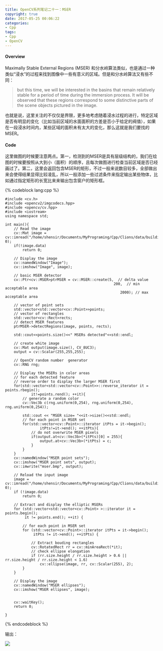 ```yaml
---
title: OpenCV系列笔记二十一：MSER
copyright: true
date: 2017-05-25 00:06:22
categories:
- Cpp
tags:
- Cpp
- OpenCV
---
```



#### Overview

Maximally Stable External Regions (MSER) 和分水岭算法类似，也是通过一种类似“浸水”的过程来找到图像中一些有意义的区域。但是和分水岭算法又有些不同：

>but this time, we will be interested in the basins that remain relatively stable for a period of time during the immersion process. It will be observed that these regions correspond to some distinctive parts of the scene objects pictured in the image.

也就是说，这里关注的不仅仅是界限，更多地考虑随着浸水过程的进行，特定区域是否有明显的变化（比如当前区域的水面面积的方差是否小于给定的阀值），如果在一段浸水时间内，某些区域的面积未有太大的变化，那么这就是我们要找的MSER。


#### Code


这里做图的时候要注意两点。第一，检测到的MSER是具有层级结构的，我们在绘图的时候要按照从大到小（面积）的顺序，且每次做图进行检查当前区域是否已经画过了。第二，这里会返回包含MSER的矩形，不过一般来说数目较多，全部做出来会使得结果显得比较凌乱，所以一般添加一些过滤条件来指定输出某些物体，比如通过指定矩形的长宽比来来输出包含窗户的矩形框。


{% codeblock lang:cpp %}

    #include <cv.h>
    #include <opencv2/imgcodecs.hpp>
    #include <opencv/cv.hpp>
    #include <iostream>
    using namespace std;

    int main(){
        // Read the image
        cv::Mat image = cv::imread("/home/shensir/Documents/MyPrograming/Cpp/Clions/data/building.jpg", 0);
        if(!image.data)
            return 0;

        // Display the image
        cv::namedWindow("Image");
        cv::imshow("Image", image);

        // basic MSER detector
        cv::Ptr<cv::MSER>ptrMSER = cv::MSER::create(5,  // delta value
                                                      200,  // min acceptable area
                                                         2000); // max acceptable area

        // vector of point sets
        std::vector<std::vector<cv::Point>>points;
        // vector of rectangles
        std::vector<cv::Rect>rects;
        // detect MSER features
        ptrMSER->detectRegions(image, points, rects);

        std::cout<<points.size()<<" MSERs detected"<<std::endl;

        // create white image
        cv::Mat output(image.size(), CV_8UC3);
        output = cv::Scalar(255,255,255);

        // OpenCV random number  generator
        cv::RNG rng;

        // Display the MSERs in color areas
        // for each detected feature
        // reverse order to display the larger MSER first
        for(std::vector<std::vector<cv::Point>>::reverse_iterator it = points.rbegin();
                it!=points.rend(); ++it){
            // generate a random color
            cv::Vec3b c(rng.uniform(0,254), rng.uniform(0,254), rng.uniform(0,254));

            std::cout << "MSER size= "<<it->size()<<std::endl;
            // for each point in MSER set
            for(std::vector<cv::Point>::iterator itPts = it->begin();
                    itPts!=it->end(); ++itPts){
                // do not overwrite MSER pixels
                if(output.at<cv::Vec3b>(*itPts)[0] = 255){
                    output.at<cv::Vec3b>(*itPts) = c;
                }
            }
        }
        cv::namedWindow("MSER point sets");
        cv::imshow("MSER point sets", output);
        cv::imwrite("mser.bmp", output);

        // Reload the input image
        image = cv::imread("/home/shensir/Documents/MyPrograming/Cpp/Clions/data/building.jpg", 0);
        if (!image.data)
            return 0;

        // Extract and display the elliptic MSERs
        for (std::vector<std::vector<cv::Point> >::iterator it = points.begin();
             it != points.end(); ++it) {

            // for each point in MSER set
            for (std::vector<cv::Point>::iterator itPts = it->begin();
                 itPts != it->end(); ++itPts) {

                // Extract bouding rectangles
                cv::RotatedRect rr = cv::minAreaRect(*it);
                // check ellipse elongation
                if (rr.size.height / rr.size.height > 0.6 || rr.size.height / rr.size.height < 1.6)
                    cv::ellipse(image, rr, cv::Scalar(255), 2);
            }
        }

        // Display the image
        cv::namedWindow("MSER ellipses");
        cv::imshow("MSER ellipses", image);


        cv::waitKey();
        return 0;

    }


{% endcodeblock %}

输出：

![](http://blog-1252464519.costj.myqcloud.com/1705/Selection_052404.png)
